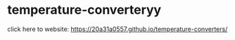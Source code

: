 # temperature-converteryy
click here to website: https://20a31a0557.github.io/temperature-converters/

